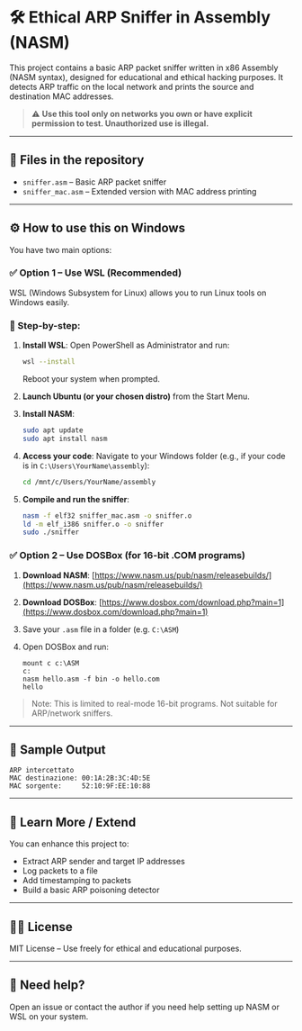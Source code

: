 # 🛠 Ethical ARP Sniffer in Assembly (NASM)

This project contains a basic ARP packet sniffer written in x86 Assembly (NASM syntax), designed for educational and ethical hacking purposes. It detects ARP traffic on the local network and prints the source and destination MAC addresses.

> ⚠️ **Use this tool only on networks you own or have explicit permission to test. Unauthorized use is illegal.**

---

## 📁 Files in the repository

* `sniffer.asm` – Basic ARP packet sniffer
* `sniffer_mac.asm` – Extended version with MAC address printing

---

## ⚙️ How to use this on **Windows**

You have two main options:

### ✅ Option 1 – Use WSL (Recommended)

WSL (Windows Subsystem for Linux) allows you to run Linux tools on Windows easily.

### 🔹 Step-by-step:

1. **Install WSL**:
   Open PowerShell as Administrator and run:

   ```bash
   wsl --install
   ```

   Reboot your system when prompted.

2. **Launch Ubuntu (or your chosen distro)** from the Start Menu.

3. **Install NASM**:

   ```bash
   sudo apt update
   sudo apt install nasm
   ```

4. **Access your code**:
   Navigate to your Windows folder (e.g., if your code is in `C:\Users\YourName\assembly`):

   ```bash
   cd /mnt/c/Users/YourName/assembly
   ```

5. **Compile and run the sniffer**:

   ```bash
   nasm -f elf32 sniffer_mac.asm -o sniffer.o
   ld -m elf_i386 sniffer.o -o sniffer
   sudo ./sniffer
   ```

### ✅ Option 2 – Use DOSBox (for 16-bit .COM programs)

1. **Download NASM**: [https://www.nasm.us/pub/nasm/releasebuilds/](https://www.nasm.us/pub/nasm/releasebuilds/)
2. **Download DOSBox**: [https://www.dosbox.com/download.php?main=1](https://www.dosbox.com/download.php?main=1)
3. Save your `.asm` file in a folder (e.g. `C:\ASM`)
4. Open DOSBox and run:

   ```dos
   mount c c:\ASM
   c:
   nasm hello.asm -f bin -o hello.com
   hello
   ```

> Note: This is limited to real-mode 16-bit programs. Not suitable for ARP/network sniffers.

---

## 🧪 Sample Output

```
ARP intercettato
MAC destinazione: 00:1A:2B:3C:4D:5E
MAC sorgente:     52:10:9F:EE:10:88
```

---

## 🧠 Learn More / Extend

You can enhance this project to:

* Extract ARP sender and target IP addresses
* Log packets to a file
* Add timestamping to packets
* Build a basic ARP poisoning detector

---

## 👨‍💻 License

MIT License – Use freely for ethical and educational purposes.

---

## 💬 Need help?

Open an issue or contact the author if you need help setting up NASM or WSL on your system.
